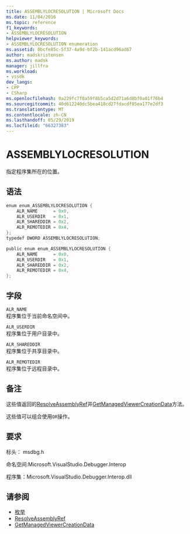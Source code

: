 ```yaml
---
title: ASSEMBLYLOCRESOLUTION | Microsoft Docs
ms.date: 11/04/2016
ms.topic: reference
f1_keywords:
- ASSEMBLYLOCRESOLUTION
helpviewer_keywords:
- ASSEMBLYLOCRESOLUTION enumeration
ms.assetid: 0bcfe85c-5f37-4a9d-bf2b-141acd96ad67
author: madskristensen
ms.author: madsk
manager: jillfra
ms.workload:
- vssdk
dev_langs:
- CPP
- CSharp
ms.openlocfilehash: 0a229fc7f0a59f8b5ca5d2d71a6d8bf0a01f76b4
ms.sourcegitcommit: 40d612240dc5bea418cd27fdacdf85ea177e2df3
ms.translationtype: MT
ms.contentlocale: zh-CN
ms.lasthandoff: 05/29/2019
ms.locfileid: "66327383"
---
```

# <a name="assemblylocresolution"></a>ASSEMBLYLOCRESOLUTION
指定程序集所在的位置。

## <a name="syntax"></a>语法

```cpp
enum enum_ASSEMBLYLOCRESOLUTION {
    ALR_NAME      = 0x0,
    ALR_USERDIR   = 0x1,
    ALR_SHAREDDIR = 0x2,
    ALR_REMOTEDIR = 0x4,
};
typedef DWORD ASSEMBLYLOCRESOLUTION;
```

```csharp
public enum enum_ASSEMBLYLOCRESOLUTION {
    ALR_NAME      = 0x0,
    ALR_USERDIR   = 0x1,
    ALR_SHAREDDIR = 0x2,
    ALR_REMOTEDIR = 0x4,
};
```

## <a name="fields"></a>字段
`ALR_NAME`\
程序集位于当前命名空间中。

`ALR_USERDIR`\
程序集位于用户目录中。

`ALR_SHAREDDIR`\
程序集位于共享目录中。

`ALR_REMOTEDIR`\
程序集位于远程目录中。

## <a name="remarks"></a>备注
这些值返回的[ResolveAssemblyRef](../../../extensibility/debugger/reference/ipropertyproxyeeside-resolveassemblyref.md)并[GetManagedViewerCreationData](../../../extensibility/debugger/reference/ipropertyproxyeeside-getmanagedviewercreationdata.md)方法。

这些值可以组合使用`OR`操作。

## <a name="requirements"></a>要求
标头： msdbg.h

命名空间:Microsoft.VisualStudio.Debugger.Interop

程序集：Microsoft.VisualStudio.Debugger.Interop.dll

## <a name="see-also"></a>请参阅
- [枚举](../../../extensibility/debugger/reference/enumerations-visual-studio-debugging.md)
- [ResolveAssemblyRef](../../../extensibility/debugger/reference/ipropertyproxyeeside-resolveassemblyref.md)
- [GetManagedViewerCreationData](../../../extensibility/debugger/reference/ipropertyproxyeeside-getmanagedviewercreationdata.md)
